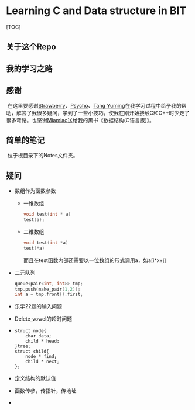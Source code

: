 # Learning C and Data structure in BIT

[TOC]

## 关于这个Repo

## 我的学习之路

## 感谢

​	在这里要感谢[Strawberry](https://github.com/Straw-Breeze)、[Psycho](https://github.com/psycholsc)、[Tang Yuming](https://github.com/TangYuming)在我学习过程中给予我的帮助，解答了我很多疑问，学到了一些小技巧，使我在刚开始接触C和C++时少走了很多弯路。也感谢[Miamiao](https://github.com/miamia0)送给我的黑书《数据结构(C语言版)》。

## 简单的笔记

​	位于根目录下的Notes文件夹。

## 疑问

- 数组作为函数参数

  - 一维数组

    ```c++
    void test(int * a)
    test(a);
    ```

  - 二维数组

    ```c++
    void test(int *a)
    test(*a)
    ```

    而且在test函数内部还需要以一位数组的形式调用a，如a[i*x+j]

- 二元队列

  ```c++
  queue<pair<int, int>> tmp;
  tmp.push(make_pair(1,2));
  int a = tmp.front().first;
  ```

- 乐学22题的输入问题

- Delete_vowel的超时问题

- ```
  struct node{
      char data;
      child * head;
  }tree;
  struct child{
      node * find;
      child * next;
  };
  ```

- 定义结构的默认值

- 函数传参，传指针，传地址

- ​